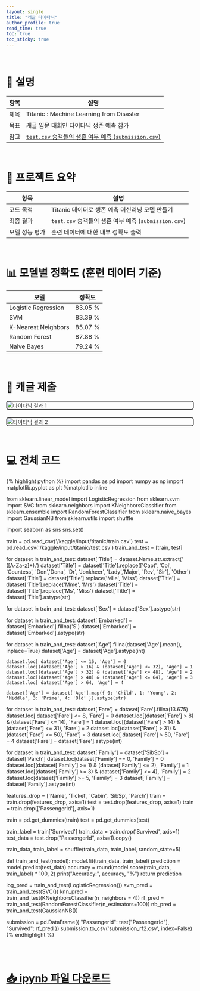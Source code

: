 ```yaml
---
layout: single
title: "캐글 타이타닉"
author_profile: true
read_time: true
toc: true
toc_sticky: true
---
```

<br>

# 📝 설명

| 항목           | 설명 |
|----------------|------|
| 제목      | Titanic : Machine Learning from Disaster |
| 목표      | 캐글 입문 대회인 타이타닉 생존 예측 참가 |
| 참고      | [`test.csv` 승객들의 생존 여부 예측 (`submission.csv`)](https://cyc1am3n.github.io/2018/10/09/my-first-kaggle-competition_titanic.html) |

<br>

# 🧷 프로젝트 요약

| 항목           | 설명 |
|----------------|------|
| 코드 목적      | Titanic 데이터로 생존 예측 머신러닝 모델 만들기 |
| 최종 결과      | `test.csv` 승객들의 생존 여부 예측 (`submission.csv`) |
| 모델 성능 평가 | 훈련 데이터에 대한 내부 정확도 출력 |

<br>

# 📊 모델별 정확도 (훈련 데이터 기준)

| 모델 | 정확도 |
|------|--------|
| Logistic Regression | 83.05 % |
| SVM                  | 83.39 % |
| K-Nearest Neighbors  | 85.07 % |
| Random Forest        | 87.88 % |
| Naive Bayes          | 79.24 % |

<br>

# 📨 캐글 제출


<img src="https://teitow.github.io/kagglekeggla/assets/images/kaggle-titanic1.png"
     alt="타이타닉 결과 1"
     style="border: 2px solid #444; border-radius: 6px; display: block; margin-bottom: 20px;">

<img src="https://teitow.github.io/kagglekeggla/assets/images/kaggle-titanic2.png"
     alt="타이타닉 결과 2"
     style="border: 2px solid #444; border-radius: 6px; display: block;">


<br>

# 💻 전체 코드

{% highlight python %}
import pandas as pd
import numpy as np
import matplotlib.pyplot as plt
%matplotlib inline

from sklearn.linear_model import LogisticRegression
from sklearn.svm import SVC
from sklearn.neighbors import KNeighborsClassifier
from sklearn.ensemble import RandomForestClassifier
from sklearn.naive_bayes import GaussianNB
from sklearn.utils import shuffle

import seaborn as sns
sns.set() 

train = pd.read_csv('/kaggle/input/titanic/train.csv')
test = pd.read_csv('/kaggle/input/titanic/test.csv')
train_and_test = [train, test]

for dataset in train_and_test:
    dataset['Title'] = dataset.Name.str.extract(' ([A-Za-z]+)\.')
    dataset['Title'] = dataset['Title'].replace(['Capt', 'Col', 'Countess', 'Don','Dona', 'Dr', 'Jonkheer',
                                                 'Lady','Major', 'Rev', 'Sir'], 'Other')
    dataset['Title'] = dataset['Title'].replace('Mlle', 'Miss')
    dataset['Title'] = dataset['Title'].replace('Mme', 'Mrs')
    dataset['Title'] = dataset['Title'].replace('Ms', 'Miss')
    dataset['Title'] = dataset['Title'].astype(str)

for dataset in train_and_test:
    dataset['Sex'] = dataset['Sex'].astype(str)

for dataset in train_and_test:
    dataset['Embarked'] = dataset['Embarked'].fillna('S')
    dataset['Embarked'] = dataset['Embarked'].astype(str)

for dataset in train_and_test:
    dataset['Age'].fillna(dataset['Age'].mean(), inplace=True)
    dataset['Age'] = dataset['Age'].astype(int)

    dataset.loc[ dataset['Age'] <= 16, 'Age'] = 0
    dataset.loc[(dataset['Age'] > 16) & (dataset['Age'] <= 32), 'Age'] = 1
    dataset.loc[(dataset['Age'] > 32) & (dataset['Age'] <= 48), 'Age'] = 2
    dataset.loc[(dataset['Age'] > 48) & (dataset['Age'] <= 64), 'Age'] = 3
    dataset.loc[ dataset['Age'] > 64, 'Age'] = 4

    dataset['Age'] = dataset['Age'].map({ 0: 'Child', 1: 'Young', 2: 'Middle', 3: 'Prime', 4: 'Old' }).astype(str)

for dataset in train_and_test:
    dataset['Fare'] = dataset['Fare'].fillna(13.675) 
    dataset.loc[ dataset['Fare'] <= 8, 'Fare'] = 0
    dataset.loc[(dataset['Fare'] > 8) & (dataset['Fare'] <= 14), 'Fare'] = 1
    dataset.loc[(dataset['Fare'] > 14) & (dataset['Fare'] <= 31), 'Fare'] = 2
    dataset.loc[(dataset['Fare'] > 31) & (dataset['Fare'] <= 50), 'Fare'] = 3
    dataset.loc[ dataset['Fare'] > 50, 'Fare'] = 4
    dataset['Fare'] = dataset['Fare'].astype(int)

for dataset in train_and_test:
    dataset['Family'] = dataset['SibSp'] + dataset['Parch']
    dataset.loc[dataset['Family'] == 0, 'Family'] = 0
    dataset.loc[(dataset['Family'] >= 1) & (dataset['Family'] <= 2), 'Family'] = 1
    dataset.loc[(dataset['Family'] >= 3) & (dataset['Family'] <= 4), 'Family'] = 2
    dataset.loc[dataset['Family'] >= 5, 'Family'] = 3
    dataset['Family'] = dataset['Family'].astype(int)

features_drop = ['Name', 'Ticket', 'Cabin', 'SibSp', 'Parch']
train = train.drop(features_drop, axis=1)
test = test.drop(features_drop, axis=1)
train = train.drop(['PassengerId'], axis=1)

train = pd.get_dummies(train)
test = pd.get_dummies(test)

train_label = train['Survived']
train_data = train.drop('Survived', axis=1)
test_data = test.drop("PassengerId", axis=1).copy()

train_data, train_label = shuffle(train_data, train_label, random_state=5)

def train_and_test(model):
    model.fit(train_data, train_label)
    prediction = model.predict(test_data)
    accuracy = round(model.score(train_data, train_label) * 100, 2)
    print("Accuracy:", accuracy, "%")
    return prediction

log_pred = train_and_test(LogisticRegression())
svm_pred = train_and_test(SVC())
knn_pred = train_and_test(KNeighborsClassifier(n_neighbors = 4))
rf_pred = train_and_test(RandomForestClassifier(n_estimators=100))
nb_pred = train_and_test(GaussianNB())

submission = pd.DataFrame({
    "PassengerId": test["PassengerId"],
    "Survived": rf_pred
})
submission.to_csv('submission_rf2.csv', index=False)
{% endhighlight %}

<br>
<br>

# [📥 ipynb 파일 다운로드](https://teitow.github.io/kagglekeggla/assets/files/titanic-machine-learning-from-disaster.ipynb)

<br>
